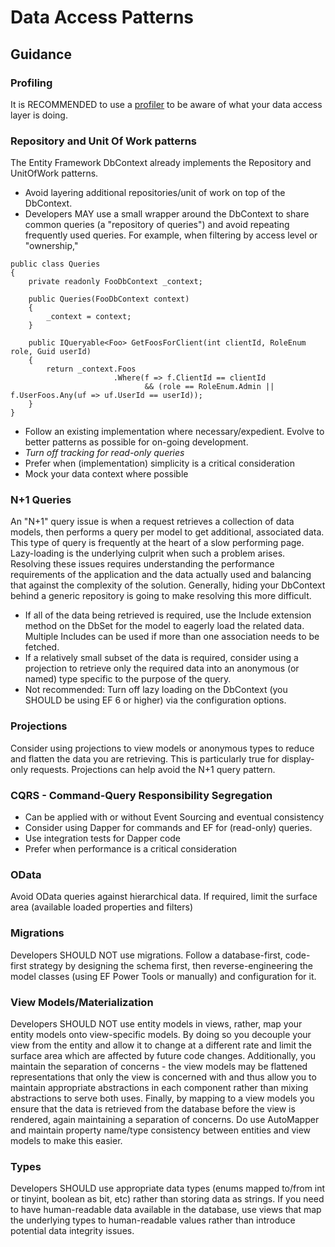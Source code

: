 Data Access Patterns
===========================================

Guidance
-------------------------------------------
### Profiling
It is RECOMMENDED to use a [profiler](Profiling.md) to be aware of what your data access layer is doing.

### Repository and Unit Of Work patterns
The Entity Framework DbContext already implements the Repository and UnitOfWork patterns.

* Avoid layering additional repositories/unit of work on top of the DbContext.
* Developers MAY use a small wrapper around the DbContext to share common queries (a "repository of queries") and avoid repeating frequently used queries. For example, when filtering by access level or "ownership,"

```
public class Queries
{
    private readonly FooDbContext _context;
    
    public Queries(FooDbContext context)
    {
        _context = context;
    }
    
    public IQueryable<Foo> GetFoosForClient(int clientId, RoleEnum role, Guid userId)
    {
        return _context.Foos
                       .Where(f => f.ClientId == clientId
                              && (role == RoleEnum.Admin || f.UserFoos.Any(uf => uf.UserId == userId));
    }
}
```
* Follow an existing implementation where necessary/expedient. Evolve to better patterns as possible for on-going development.
* *Turn off tracking for read-only queries*
* Prefer when (implementation) simplicity  is a critical consideration
* Mock your data context where possible

### N+1 Queries
An "N+1" query issue is when a request retrieves a collection of data models, then performs a query per model to get additional, associated data.  This type of query is frequently at the heart of a slow performing page.  Lazy-loading is the underlying culprit when such a problem arises. Resolving these issues requires understanding the performance requirements of the application and the data actually used and balancing that against the complexity of the solution.  Generally, hiding your DbContext behind a generic repository is going to make resolving this more difficult.
* If all of the data being retrieved is required, use the Include extension method on the DbSet for the model to eagerly load the related data.  Multiple Includes can be used if more than one association needs to be fetched.
* If a relatively small subset of the data is required, consider using a projection to retrieve only the required data into an anonymous (or named) type specific to the purpose of the query.
* Not recommended: Turn off lazy loading on the DbContext (you SHOULD be using EF 6 or higher) via the configuration options.

### Projections
Consider using projections to view models or anonymous types to reduce and flatten the data you are retrieving. This is particularly true for display-only requests. Projections can help avoid the N+1 query pattern.
   
### CQRS - Command-Query Responsibility Segregation
* Can be applied with or without Event Sourcing and eventual consistency
* Consider using Dapper for commands and EF for (read-only) queries.
* Use integration tests for Dapper code
* Prefer when performance is a critical consideration

### OData
Avoid OData queries against hierarchical data. If required, limit the surface area (available loaded properties and filters)

### Migrations
Developers SHOULD NOT use migrations. Follow a database-first, code-first strategy by designing the schema first, then reverse-engineering the model classes (using EF Power Tools or manually) and configuration for it.

### View Models/Materialization
Developers SHOULD NOT use entity models in views, rather, map your entity models onto view-specific models.  By doing so you decouple your view from the entity and allow it to change at a different rate and limit the surface area which are affected by future code changes.  Additionally, you maintain the separation of concerns - the view models may be flattened representations that only the view is concerned with and thus allow you to maintain appropriate abstractions in each component rather than mixing abstractions to serve both uses. Finally, by mapping to a view models you ensure that the data is retrieved from the database before the view is rendered, again maintaining a separation of concerns. Do use AutoMapper and maintain property name/type consistency between entities and view models to make this easier.

### Types
Developers SHOULD use appropriate data types (enums mapped to/from int or tinyint, boolean as bit, etc) rather than storing data as strings. If you need to have human-readable data available in the database, use views that map the underlying types to human-readable values rather than introduce potential data integrity issues.
